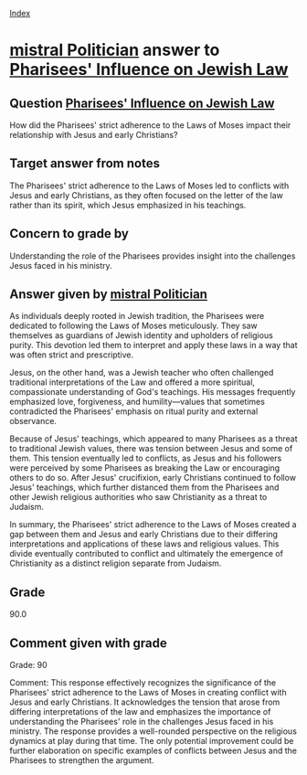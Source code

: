 
[Index](../../index.md)
# [mistral Politician](../../answering_models/mistral_Politician.md) answer to [Pharisees' Influence on Jewish Law](../../questions/Pharisees'_Influence_on_Jewish_Law.md)

## Question [Pharisees' Influence on Jewish Law](../../questions/Pharisees'_Influence_on_Jewish_Law.md)
How did the Pharisees' strict adherence to the Laws of Moses impact their relationship with Jesus and early Christians?

## Target answer from notes
The Pharisees' strict adherence to the Laws of Moses led to conflicts with Jesus and early Christians, as they often focused on the letter of the law rather than its spirit, which Jesus emphasized in his teachings.

## Concern to grade by
Understanding the role of the Pharisees provides insight into the challenges Jesus faced in his ministry.

## Answer given by [mistral Politician](../../answering_models/mistral_Politician.md)
 As individuals deeply rooted in Jewish tradition, the Pharisees were dedicated to following the Laws of Moses meticulously. They saw themselves as guardians of Jewish identity and upholders of religious purity. This devotion led them to interpret and apply these laws in a way that was often strict and prescriptive.

Jesus, on the other hand, was a Jewish teacher who often challenged traditional interpretations of the Law and offered a more spiritual, compassionate understanding of God's teachings. His messages frequently emphasized love, forgiveness, and humility—values that sometimes contradicted the Pharisees' emphasis on ritual purity and external observance.

Because of Jesus' teachings, which appeared to many Pharisees as a threat to traditional Jewish values, there was tension between Jesus and some of them. This tension eventually led to conflicts, as Jesus and his followers were perceived by some Pharisees as breaking the Law or encouraging others to do so. After Jesus' crucifixion, early Christians continued to follow Jesus' teachings, which further distanced them from the Pharisees and other Jewish religious authorities who saw Christianity as a threat to Judaism.

In summary, the Pharisees' strict adherence to the Laws of Moses created a gap between them and Jesus and early Christians due to their differing interpretations and applications of these laws and religious values. This divide eventually contributed to conflict and ultimately the emergence of Christianity as a distinct religion separate from Judaism.

## Grade
90.0

## Comment given with grade
Grade: 90

Comment: This response effectively recognizes the significance of the Pharisees' strict adherence to the Laws of Moses in creating conflict with Jesus and early Christians. It acknowledges the tension that arose from differing interpretations of the law and emphasizes the importance of understanding the Pharisees' role in the challenges Jesus faced in his ministry. The response provides a well-rounded perspective on the religious dynamics at play during that time. The only potential improvement could be further elaboration on specific examples of conflicts between Jesus and the Pharisees to strengthen the argument.
